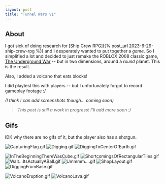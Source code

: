 ```yaml
---
layout: post
title: "Tunnel Wars V1"
---
```


## About

I got sick of doing research for [Ship Crew RPG]({% post_url 2023-6-29-ship-crew-rpg %}) and I desperately wanted to put together a *game*. So I simplified a lot and decided to just remake the ROBLOX 2008 classic game, [The Underground War](https://www.roblox.com/games/189632/The-Underground-War) -- but in two dimensions, around a *round* planet. This is the result. 

Also, I added a volcano that eats blocks!

I did playtest this with players -- but I unfortunately forgot to record gameplay footage :/ 

*(I think I can add screenshots though... coming soon)*

> _This post is still a work in progress! I'll add more soon :)_


## Gifs

IDK why there are no gifs of it, but the player also has a shotgun.

![CapturingFlag.gif](https://drive.google.com/uc?id=1DWgo1UlZ-zQbUG0wpS7E_tY8JQGpM9pT&export=download)
![Digging.gif](https://drive.google.com/uc?id=184Jolp5d3GPiyjZzZPSCjwlFcRBDRhtq&export=download)
![DiggingToCenterOfEarth.gif](https://drive.google.com/uc?id=1CpaPo2QWnUAuO7XAXrYq7K3lIT9mhCtf&export=download)

![InTheBeginningThereWasCube.gif](https://drive.google.com/uc?id=1NhELYwSjds0n8hdfKhtt-WQTAzpZLcr9&export=download)
![ShortcomingsOfRectangularTiles.gif](https://drive.google.com/uc?id=1z72FG1ddNUtMuGgj7sNFLJGmqcdvST1m&export=download)
![Wait...ItsActuallyABall.gif](https://drive.google.com/uc?id=1zx0jBVFvWjwjSbKPfeV9_BCG0gbz-3uM&export=download)
![Ummmm....gif](https://drive.google.com/uc?id=1CFsWwXNoySRn3FQYIa4cKlGQvvRYXpXP&export=download)
![ShopLayout.gif](https://drive.google.com/uc?id=1_FwuHxbc-GsMWCn_tC5PeiBd5gncvyhX&export=download)
![DiggingFromBase.gif](https://drive.google.com/uc?id=14-UtiIY--jsWVgWp7lSnqy70M6vAHsb8&export=download)


![VolcanoEruption.gif](https://drive.google.com/uc?id=1mo7oohyk0r_EoLctvotxh5eT78MplaCM&export=download)
![VolcanoLava.gif](https://drive.google.com/uc?id=1Bwrne_SHZOdkXZENkrisPGSoO4f0ZJfA&export=download)
